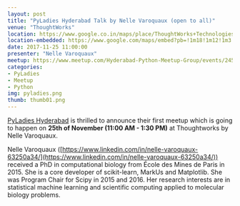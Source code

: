 ```yaml
---
layout: post
title: "PyLadies Hyderabad Talk by Nelle Varoquaux (open to all)"
venue: "ThoughtWorks"
location: https://www.google.co.in/maps/place/ThoughtWorks+Technologies+Private+Limited/@17.4428441,78.3550694,17z/data=!3m1!4b1!4m5!3m4!1s0x3bcb9395ed638f61:0x49acd498fc2f1237!8m2!3d17.442839!4d78.3572635?hl=en
location-embedded: https://www.google.com/maps/embed?pb=!1m18!1m12!1m3!1d3806.3523013591753!2d78.35506944969066!3d17.44284410573751!2m3!1f0!2f0!3f0!3m2!1i1024!2i768!4f13.1!3m3!1m2!1s0x3bcb9395ed638f61%3A0x49acd498fc2f1237!2sThoughtWorks+Technologies+Private+Limited!5e0!3m2!1sen!2sin!4v1511294532334
date: 2017-11-25 11:00:00
presenter: "Nelle Varoquaux"
meetup: https://www.meetup.com/Hyderabad-Python-Meetup-Group/events/245207345/
categories:
- PyLadies
- Meetup
- Python
img: pyladies.png
thumb: thumb01.png
---
```



[PyLadies Hyderabad](http://pyladies.hydpy.org/) is thrilled to announce their first meetup which is going to happen on **25th of November (11:00 AM - 1:30 PM)** at Thoughtworks by Nelle Varoquaux.
<!--more-->

Nelle Varoquaux ([https://www.linkedin.com/in/nelle-varoquaux-63250a34/](https://www.linkedin.com/in/nelle-varoquaux-63250a34/)) received a PhD in computational biology from École des Mines de Paris in 2015. She is a core developer of scikit-learn, MarkUs and Matplotlib. She was Program Chair for Scipy in 2015 and 2016. Her research interests are in statistical machine learning and scientific computing applied to molecular biology problems.





[hampden]: https://github.com/jekyll/jekyll
